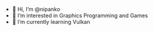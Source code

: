 - 👋 Hi, I’m @nipanko
- 👀 I’m interested in Graphics Programming and Games
- 🌱 I’m currently learning Vulkan

